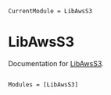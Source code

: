 ```@meta
CurrentModule = LibAwsS3
```

# LibAwsS3

Documentation for [LibAwsS3](https://github.com/JuliaServices/LibAwsS3.jl).

```@index
```

```@autodocs
Modules = [LibAwsS3]
```
